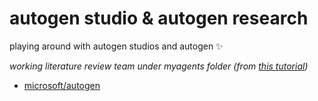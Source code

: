 # autogen studio & autogen research

playing around with autogen studios and autogen ✨

_working literature review team under myagents folder (from [this tutorial](https://youtu.be/rd1NFIgr9M0?si=GADFzv9EUME4FGI5))_

- [microsoft/autogen](https://github.com/microsoft/autogen)
